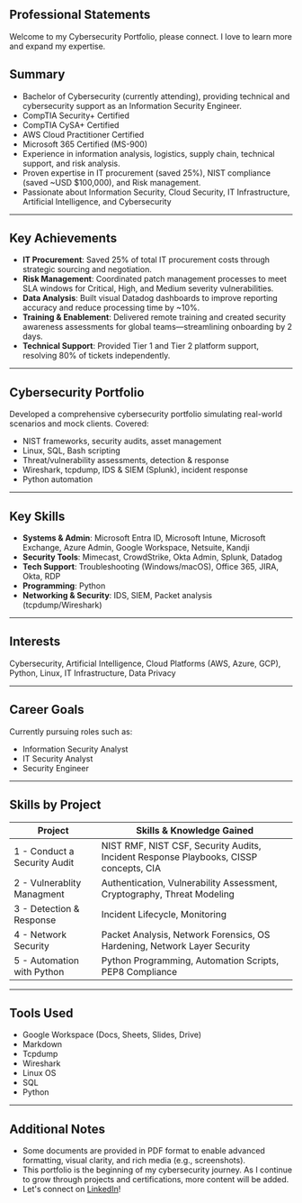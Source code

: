 ## Professional Statements
  
Welcome to my Cybersecurity Portfolio, please connect. I love to learn more and expand my expertise. 
## Summary

- Bachelor of Cybersecurity (currently attending), providing technical and cybersecurity support as an Information Security Engineer.  
- CompTIA Security+ Certified  
- CompTIA CySA+ Certified  
- AWS Cloud Practitioner Certified  
- Microsoft 365 Certified (MS-900)  
- Experience in information analysis, logistics, supply chain, technical support, and risk analysis. 
- Proven expertise in IT procurement (saved 25%), NIST compliance (saved ~USD $100,000), and Risk management.  
- Passionate about Information Security, Cloud Security, IT Infrastructure, Artificial Intelligence, and Cybersecurity  

---

## Key Achievements

- **IT Procurement**: Saved 25% of total IT procurement costs through strategic sourcing and negotiation.    
- **Risk Management**: Coordinated patch management processes to meet SLA windows for Critical, High, and Medium severity vulnerabilities.  
- **Data Analysis**: Built visual Datadog dashboards to improve reporting accuracy and reduce processing time by ~10%.  
- **Training & Enablement**: Delivered remote training and created security awareness assessments for global teams—streamlining onboarding by 2 days.  
- **Technical Support**: Provided Tier 1 and Tier 2 platform support, resolving 80% of tickets independently.  

---

## Cybersecurity Portfolio

Developed a comprehensive cybersecurity portfolio simulating real-world scenarios and mock clients. Covered:

- NIST frameworks, security audits, asset management  
- Linux, SQL, Bash scripting  
- Threat/vulnerability assessments, detection & response  
- Wireshark, tcpdump, IDS & SIEM (Splunk), incident response  
- Python automation  

---

## Key Skills

- **Systems & Admin**: Microsoft Entra ID, Microsoft Intune, Microsoft Exchange, Azure Admin, Google Workspace, Netsuite, Kandji  
- **Security Tools**: Mimecast, CrowdStrike, Okta Admin, Splunk, Datadog  
- **Tech Support**: Troubleshooting (Windows/macOS), Office 365, JIRA, Okta, RDP  
- **Programming**: Python  
- **Networking & Security**: IDS, SIEM, Packet analysis (tcpdump/Wireshark)  

---

## Interests

Cybersecurity, Artificial Intelligence, Cloud Platforms (AWS, Azure, GCP), Python, Linux, IT Infrastructure, Data Privacy

---

## Career Goals

Currently pursuing roles such as:

- Information Security Analyst  
- IT Security Analyst
- Security Engineer

---

## Skills by Project

| Project                      | Skills & Knowledge Gained                                                                   |
|-----------------------------|----------------------------------------------------------------------------------------------|
| 1 - Conduct a Security Audit| NIST RMF, NIST CSF, Security Audits, Incident Response Playbooks, CISSP concepts, CIA        |
| 2 - Vulnerablity Managment        | Authentication, Vulnerability Assessment, Cryptography, Threat Modeling                 |
| 3 - Detection & Response    | Incident Lifecycle, Monitoring                                                                |
| 4 - Network Security     | Packet Analysis, Network Forensics, OS Hardening, Network Layer Security                                                           |
| 5 - Automation with Python  | Python Programming, Automation Scripts, PEP8 Compliance                                      |

---

## Tools Used

- Google Workspace (Docs, Sheets, Slides, Drive)  
- Markdown  
- Tcpdump  
- Wireshark  
- Linux OS  
- SQL    
- Python  

---

## Additional Notes

- Some documents are provided in PDF format to enable advanced formatting, visual clarity, and rich media (e.g., screenshots).  
- This portfolio is the beginning of my cybersecurity journey. As I continue to grow through projects and certifications, more content will be added.  
- Let's connect on [LinkedIn](https://www.linkedin.com/in/roderickmcqueen)!
